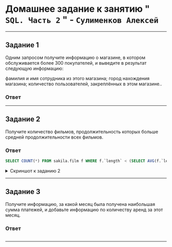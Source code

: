 # Домашнее задание к занятию " `SQL. Часть 2` " - `Сулименков Алексей`

---

## Задание 1

Одним запросом получите информацию о магазине, в котором обслуживается более 300 покупателей, и выведите в результат следующую информацию:

фамилия и имя сотрудника из этого магазина;
город нахождения магазина;
количество пользователей, закреплённых в этом магазине..

### Ответ

---

## Задание 2

Получите количество фильмов, продолжительность которых больше средней продолжительности всех фильмов.

### Ответ

```SQL
SELECT COUNT(*) FROM sakila.film f WHERE f.`length` < (SELECT AVG(f.`length` ) FROM sakila.film f) ;
```

<details>  
  <summary>Скриншот к заданию 2</summary>    
  <div class="image-container">    
    <a href="https://github.com">    
      <span style="content:url('biparasite/DB-12-04HW/blob/main/task2.png')"></span>
    </a>
  </div>

[![task2](biparasite/DB-12-04HW/blob/main/task2.png "task2")](https://github.com)

</details>

---

## Задание 3

Получите информацию, за какой месяц была получена наибольшая сумма платежей, и добавьте информацию по количеству аренд за этот месяц.

### Ответ

```SQL

```

---

